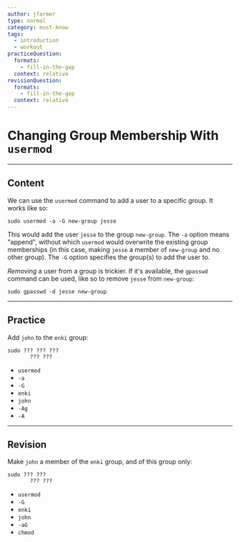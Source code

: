 ```yaml
---
author: jfarmer
type: normal
category: must-know
tags:
  - introduction
  - workout
practiceQuestion:
  formats:
    - fill-in-the-gap
  context: relative
revisionQuestion:
  formats:
    - fill-in-the-gap
  context: relative
---
```


# Changing Group Membership With `usermod`


---

## Content

We can use the `usermod` command to add a user to a specific group.  It works like so:

```shell
sudo usermod -a -G new-group jesse
```

This would add the user `jesse` to the group `new-group`.  The `-a` option means "append", without which `usermod` would overwrite the existing group memberships (in this case, making `jesse` a member of `new-group` and no other group).  The `-G` option specifies the group(s) to add the user to.

*Removing* a user from a group is trickier.  If it's available, the `gpasswd` command can be used, like so to remove `jesse` from `new-group`:

```shell
sudo gpasswd -d jesse new-group
```


---

## Practice

Add `john` to the `enki` group:

```plain-text
sudo ??? ??? ???
       ??? ???
```

- `usermod`
- `-a`
- `-G`
- `enki`
- `john`
- `-Ag`
- `-A`


---

## Revision

Make `john` a member of the `enki` group, and of this group only:

```plain-text
sudo ??? ??? 
       ??? ???
```

- `usermod`
- `-G`
- `enki`
- `john`
- `-aG`
- `chmod`
